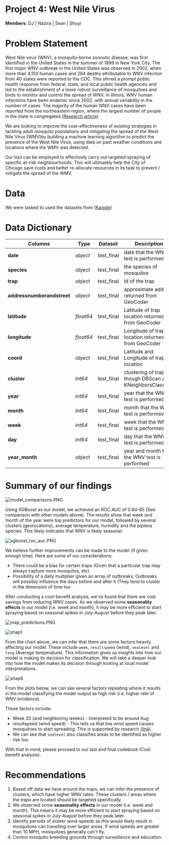 # Project 4: West Nile Virus
**Members**: DJ  | Nazira  |  Sean  |  Shuyi

# Problem Statement

West Nile virus (WNV), a mosquito-borne zoonotic disease, was first identified in the United States in the summer of 1999 in New York City. The first major WNV outbreak in the United States was observed in 2002, when more than 4,150 human cases and 284 deaths attributable to WNV infection from 40 states were reported to the CDC. This stirred a prompt public health response from federal, state, and local public health agencies and led to the establishment of a more robust surveillance of mosquitoes and birds to monitor and control the spread of WNV. In Illinois, WNV human infections have been endemic since 2002, with annual variability in the number of cases. The majority of the human WNV cases have been reported from the northeastern region, where the largest number of people in the state is congregated.([Research article](https://journals.plos.org/plosone/article?id=10.1371/journal.pone.0227160))

We are looking to improve the cost-effectiveness of existing strategies in tackling adult mosquito populations and mitigating the spread of the West Nile Virus (WMV)by building a machine learning algorithm to predict the presence of the West Nile Virus, using data on past weather conditions and locations where the WMV was detected.

Our tool can be employed to effectively carry out targeted spraying of specific at-risk neighbourhoods. This will ultimately help the City of Chicago save costs and better re-allocate resources in its task to prevent / mitigate the spread of the WMV.

# Data 

We were tasked to used the datasets from ([Kaggle](https://www.kaggle.com/c/predict-west-nile-virus/data))

# Data Dictionary
|Columns|Type|Dataset|Description|
|---|---|---|---|
|**date**|*object*|test_final|date that the WNV test is performed| 
|**species**|*object*|test_final|the species of mosquitos|
|**trap**|*object*|test_final|Id of the trap| 
|**addressnumberandstreet**|*object*|test_final|approximate address returned from GeoCoder|
|**latitude**|*float64*|test_final|Latitude of trap location returned from GeoCoder| 
|**longitude**|*float64*|test_final|Longitude of trap location returned from GeoCoder| 
|**coord**|*object*|test_final|Latitude and Longitude of trap location|
|**cluster**|*int64*|test_final|clustering of traps though DBScan and KNeighborsClassifier |
|**year**|*int64*|test_final|year that the WNV test is performed| 
|**month**|*int64*|test_final|month that the WNV test is performed| 
|**week**|*int64*|test_final|week that the WNV test is performed| 
|**day**|*int64*|test_final|day that the WNV test is performed| 
|**year_month**|*object*|test_final|year and month that the WNV test is performed| 


# Summary of our findings

![model_comparisons.PNG](./images/model_comparisons.PNG "model_comparisons.PNG")

Using XGBoost as our model, we achieved an ROC AUC of 0.84-85 (See comparison with other models above). The results show that week and month of the year were top predictors for our model, followed by several clusters (geolocations), average temperature, humidity and the pipiens species. This likely indicates that WNV is likely seasonal.

![xgboost_roc_auc.PNG](https://github.com/deltajuliette/GA-DSI_project4/blob/master/images/xgboost_roc_auc.png) 

We believe further improvements can be made to the model (if given enough time). Here are some of our considerations:
* There could be a bias for certain traps (Given that a particular trap may always capture more mosquitos, etc)
* Possibility of a daily multiplier given an array of outbreaks; Outbreaks will possibly influence the days before and after it (They tend to cluster in the dimension of time too

After conducting a cost-benefit analysis, we've found that there are cost savings from reducing WNV cases. As we observed some **seasonality effects** in our model (i.e. week and month), it may be more efficient to start spraying based on seasonal spikes in July-August before they peak later.

![map_predictions.PNG](https://github.com/deltajuliette/GA-DSI_project4/blob/master/images/map_predictions.png)

![shap1](https://github.com/deltajuliette/GA-DSI_project4/blob/master/images/shap1.png "shap1")

From the chart above, we can infer that there are some factors heavily affecting our model. These include `week`, `resultspeed` (wind), `sealevel` and `tavg` (Average temperature). This information gives us insights into how our model is making its decision for classification. We will take a deeper look into how the model makes its decision through looking at local model interpretations.

![shap6](https://github.com/deltajuliette/GA-DSI_project4/blob/master/images/shap6.png "shap6")

From the plots below, we can see several factors repeating where it results in the model classifying the model output as high risk (i.e. higher rate of WNV incidence).

These  factors include:

* Week 33 (and neighboring weeks) - interpreted to be around Aug
* resultspeed (wind speed) - This tells us that low wind speed causes mosquitoes to start spreading. This is supported by research [(link)](https://sg-kestrelmeters.glopalstore.com/blogs/news/the-science-of-mosquito-abatement?utm_campaign=oth_r&utm_source=https://kestrelmeters.com&utm_medium=wi_proxy&utm_content=en_US&utm_term=b)
* We can see that `sealevel` also classifies areas to be identified as higher risk too

With that in mind, please proceed to our last and final codebook (Cost benefit analysis).

# Recommendations

1. Based off data we have around the traps, we can infer the presence of clusters, which have higher WNV rates. These clusters / areas where the traps are located should be targeted specifically.
2. We observed some **seasonality effects** in our model (i.e. week and month). This means it may be more efficient to start spraying based on seasonal spikes in July-August before they peak later.
3. Identify periods of slower wind-speeds as this would likely result in mosquitoes can travelling over larger areas. If wind speeds are greater than 10 MPH, mosquitoes generally can't fly.
4. Control mosquito breeding grounds through surveillence and education.